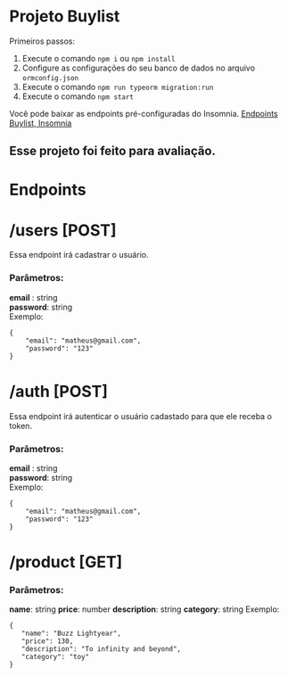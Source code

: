 # Projeto Buylist

Primeiros passos:

1. Execute o comando  `npm i` ou `npm install` 
2. Configure as configurações do seu banco de dados no arquivo `ormconfig.json`
3. Execute o comando `npm run typeorm migration:run`
4. Execute o comando `npm start`

Você pode baixar as endpoints pré-configuradas do Insomnia. [Endpoints Buylist, Insomnia ](https://drive.google.com/drive/folders/1qfRBu14ErFbmdrSIPl64pg9RTW15X6N_?usp=sharing)
## Esse projeto foi feito para avaliação.

# Endpoints

# /users [POST]

Essa endpoint irá cadastrar o usuário.
### Parâmetros:
**email** : string <br>
**password**: string <br>
Exemplo:
```
{
	"email": "matheus@gmail.com",
	"password": "123"
}
```

# /auth [POST]

Essa endpoint irá autenticar o usuário cadastado para que ele receba o token.
### Parâmetros:
**email** : string <br>
**password**: string <br>
Exemplo:
```
{
	"email": "matheus@gmail.com",
	"password": "123"
}
```

# /product [GET]
### Parâmetros:
**name**: string
**price**: number
**description**: string
**category**:  string
Exemplo:

 ```
 {
	"name": "Buzz Lightyear",
	"price": 130,
	"description": "To infinity and beyond",
	"category": "toy"
}
 ```
